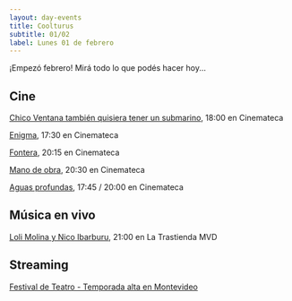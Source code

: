 ```yaml
---
layout: day-events
title: Coolturus
subtitle: 01/02
label: Lunes 01 de febrero
---
```

¡Empezó febrero! Mirá todo lo que podés hacer hoy...

## Cine

[Chico Ventana también quisiera tener un submarino](https://cinemateca.org.uy/peliculas/1001), 18:00 en Cinemateca

[Enigma](https://cinemateca.org.uy/peliculas/225), 17:30 en Cinemateca

[Fontera](https://cinemateca.org.uy/peliculas/782), 20:15 en Cinemateca

[Mano de obra](https://cinemateca.org.uy/peliculas/959), 20:30 en Cinemateca

[Aguas profundas](https://cinemateca.org.uy/peliculas/1086), 17:45 / 20:00 en Cinemateca

## Música en vivo

[Loli Molina y Nico Ibarburu](https://www.latrastienda.com.uy/), 21:00 en La Trastienda MVD

## Streaming

[Festival de Teatro - Temporada alta en Montevideo](https://salaverdi.montevideo.gub.uy/teatro/temporada-2021-estela-medina-0/festival-temporada-alta-de-girona-2021)
